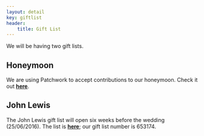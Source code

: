 ```yaml
---
layout: detail
key: giftlist
header:
    title: Gift List
---
```


We will be having two gift lists.

## Honeymoon

We are using Patchwork to accept contributions to our honeymoon. Check it out [**here**](http://patchworkit.com/hollyandandrew).

## John Lewis

The John Lewis gift list will open six weeks before the wedding (25/06/2016). The list is [**here**](https://www.johnlewisgiftlist.com/giftint/JSPs/GiftList/BuyGifts/GuestFindAList.jsp); our gift list number is 653174.
